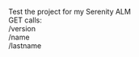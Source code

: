 
Test the project for my Serenity ALM<br>
GET calls:<br> 
    /version<br>
    /name<br>
    /lastname<br>

    
